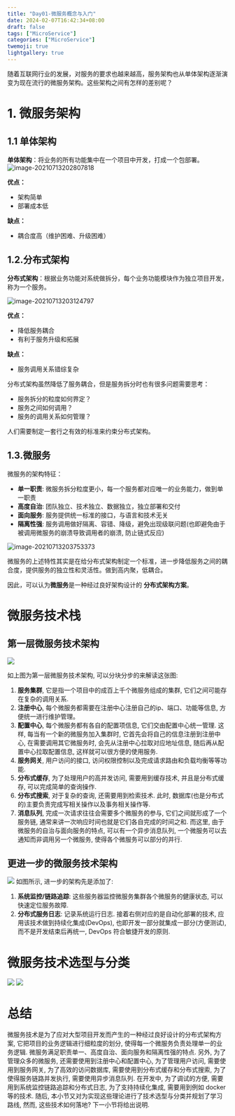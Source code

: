```yaml
---
title: "Day01-微服务概念与入门"
date: 2024-02-07T16:42:34+08:00
draft: false
tags: ["MicroService"]
categories: ["MicroService"]
twemoji: true
lightgallery: true
---
```


随着互联网行业的发展，对服务的要求也越来越高，服务架构也从单体架构逐渐演变为现在流行的微服务架构。这些架构之间有怎样的差别呢？

# 1. 微服务架构
## 1.1 单体架构
**单体架构**：将业务的所有功能集中在一个项目中开发，打成一个包部署。
![image-20210713202807818](assets/image-20210713202807818.png)

**优点：**
- 架构简单
- 部署成本低

**缺点：**
- 耦合度高（维护困难、升级困难）

## 1.2.分布式架构
**分布式架构**：根据业务功能对系统做拆分，每个业务功能模块作为独立项目开发，称为一个服务。

![image-20210713203124797](assets/image-20210713203124797.png)

**优点：**
- 降低服务耦合
- 有利于服务升级和拓展

**缺点：**
- 服务调用关系错综复杂

分布式架构虽然降低了服务耦合，但是服务拆分时也有很多问题需要思考：
- 服务拆分的粒度如何界定？
- 服务之间如何调用？
- 服务的调用关系如何管理？

人们需要制定一套行之有效的标准来约束分布式架构。

## 1.3.微服务

微服务的架构特征：

- **单一职责**: 微服务拆分粒度更小，每一个服务都对应唯一的业务能力，做到单一职责
- **高度自治**: 团队独立、技术独立、数据独立，独立部署和交付
- **面向服务**: 服务提供统一标准的接口，与语言和技术无关
- **隔离性强**: 服务调用做好隔离、容错、降级，避免出现级联问题(也即避免由于被调用微服务的崩溃导致调用者的崩溃, 防止链式反应)

![image-20210713203753373](assets/image-20210713203753373.png)

微服务的上述特性其实是在给分布式架构制定一个标准，进一步降低服务之间的耦合度，提供服务的独立性和灵活性。做到高内聚，低耦合。

因此，可以认为**微服务**是一种经过良好架构设计的 **分布式架构方案**。

# 微服务技术栈
## 第一层微服务技术架构
![](./image/2024-02-08-09-44-10.png)

如上图为第一层微服务技术架构, 可以分块分步的来解读这张图:
1. **服务集群**, 它是指一个项目中的成百上千个微服务组成的集群, 它们之间可能存在复杂的调用关系.
2. **注册中心**, 每个微服务都需要在注册中心注册自己的ip、端口、功能等信息, 方便统一进行维护管理。
3. **配置中心**, 每个微服务都有各自的配置项信息, 它们交由配置中心统一管理. 这样, 每当有一个新的微服务加入集群时, 它首先会将自己的信息注册到注册中心, 在需要调用其它微服务时, 会先从注册中心拉取对应地址信息, 随后再从配置中心拉取配置信息, 这样就可以很方便的使用服务.
4. **服务网关**, 用户访问的接口, 访问权限控制以及完成请求路由和负载均衡等等功能.
5. **分布式缓存**, 为了处理用户的高并发访问, 需要用到缓存技术, 并且是分布式缓存, 可以完成简单的查询操作.
6. **分布式搜索**, 对于复杂的查询, 还需要用到检索技术. 此时, 数据库(也是分布式的)主要负责完成写相关操作以及事务相关操作等.
7. **消息队列**, 完成一次请求往往会需要多个微服务的参与, 它们之间就形成了一个服务链, 通常来讲一次响应时间也就是它们各自完成的时间之和. 而这里, 由于微服务的自治与面向服务的特点, 可以有一个异步消息队列, 一个微服务可以去通知而非调用另一个微服务, 使得各个微服务可以部分的并行.  

## 更进一步的微服务技术架构
![](./image/2024-02-08-10-38-36.png)
如图所示, 进一步的架构先是添加了:
1. **系统监控/链路追踪**: 这些服务器监控微服务集群各个微服务的健康状态, 可以快速定位服务故障.
2. **分布式服务日志**: 记录系统运行日志.
接着右侧对应的是自动化部署的技术, 应用该技术做到持续化集成(DevOps), 也即开发一部分就集成一部分(方便测试), 而不是开发结束后再统一, DevOps 符合敏捷开发的原则.

# 微服务技术选型与分类
![](./image/2024-02-08-11-21-47.png)
![](./image/2024-02-08-11-22-20.png)

# 总结
微服务技术是为了应对大型项目开发而产生的一种经过良好设计的分布式架构方案, 它把项目的业务逻辑进行细粒度的划分, 使得每一个微服务负责处理单一的业务逻辑. 微服务满足职责单一、高度自治、面向服务和隔离性强的特点. 另外, 为了管理众多的微服务, 还需要使用到注册中心和配置中心, 为了管理用户访问, 需要使用到服务网关, 为了高效的访问数据库, 需要使用到分布式缓存和分布式搜索, 为了使得服务链路并发执行, 需要使用异步消息队列. 在开发中, 为了调试的方便, 需要用到系统监控链路追踪和分布式日志, 为了支持持续化集成, 需要用到例如 docker 等的技术. 随后, 本小节又对为实现这些理论进行了技术选型与分类并规划了学习路线, 然而, 这些技术如何落地? 下一小节将给出说明.

